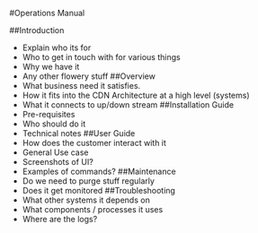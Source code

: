 #Operations Manual

##Introduction
 * Explain who its for
 * Who to get in touch with for various things
 * Why we have it
 * Any other flowery stuff
##Overview
 * What business need it satisfies.
 * How it fits into the CDN Architecture at a high level (systems)
 * What it connects to up/down stream
##Installation Guide
 * Pre-requisites
 * Who should do it
 * Technical notes
##User Guide
 * How does the customer interact with it
 * General Use case
 * Screenshots of UI?
 * Examples of commands?
##Maintenance
 * Do we need to purge stuff regularly
 * Does it get monitored
##Troubleshooting
 * What other systems it depends on 
 * What components / processes it uses
 * Where are the logs?

